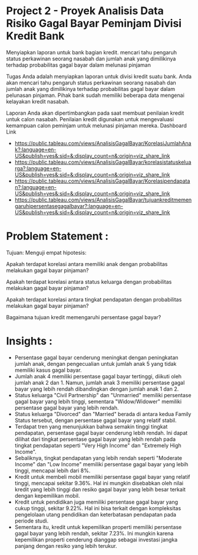 # Project 2 - Proyek Analisis Data Risiko Gagal Bayar Peminjam Divisi Kredit Bank
Menyiapkan laporan untuk bank bagian kredit. mencari tahu pengaruh status perkawinan seorang nasabah dan jumlah anak yang dimilikinya terhadap probabilitas gagal bayar dalam melunasi pinjaman

Tugas Anda adalah menyiapkan laporan untuk divisi kredit suatu bank. Anda akan mencari tahu pengaruh status perkawinan seorang nasabah dan jumlah anak yang dimilikinya terhadap probabilitas gagal bayar dalam pelunasan pinjaman. Pihak bank sudah memiliki beberapa data mengenai kelayakan kredit nasabah.

Laporan Anda akan dipertimbangkan pada saat membuat penilaian kredit untuk calon nasabah. Penilaian kredit digunakan untuk mengevaluasi kemampuan calon peminjam untuk melunasi pinjaman mereka.
Dashboard Link 
- https://public.tableau.com/views/AnalisisGagalBayar/KorelasiJumlahAnak?:language=en-US&publish=yes&:sid=&:display_count=n&:origin=viz_share_link
- https://public.tableau.com/views/AnalisisGagalBayar/korelasistatuskeluarga?:language=en-US&publish=yes&:sid=&:display_count=n&:origin=viz_share_link
- https://public.tableau.com/views/AnalisisGagalBayar/Korelasipendapatan?:language=en-US&publish=yes&:sid=&:display_count=n&:origin=viz_share_link
- https://public.tableau.com/views/AnalisisGagalBayar/tujuankreditmemengaruhipersentasegagalbayar?:language=en-US&publish=yes&:sid=&:display_count=n&:origin=viz_share_link

# Problem Statement :
Tujuan:
Menguji empat hipotesis:

Apakah terdapat korelasi antara memiliki anak dengan probabilitas melakukan gagal bayar pinjaman?

Apakah terdapat korelasi antara status keluarga dengan probabilitas melakukan gagal bayar pinjaman?

Apakah terdapat korelasi antara tingkat pendapatan dengan probabilitas melakukan gagal bayar pinjaman?

Bagaimana tujuan kredit memengaruhi persentase gagal bayar?

# Insights :

- Persentase gagal bayar cenderung meningkat dengan peningkatan jumlah anak, dengan pengecualian untuk jumlah anak 5 yang tidak memiliki kasus gagal bayar.
- Jumlah anak 4 memiliki persentase gagal bayar tertinggi, diikuti oleh jumlah anak 2 dan 1. Namun, jumlah anak 3 memiliki persentase gagal bayar yang lebih rendah dibandingkan dengan jumlah anak 1 dan 2.
- Status keluarga "Civil Partnership" dan "Unmarried" memiliki persentase gagal bayar yang lebih tinggi, sementara "Widow/Widower" memiliki persentase gagal bayar yang lebih rendah.
- Status keluarga "Divorced" dan "Married" berada di antara kedua Family Status tersebut, dengan persentase gagal bayar yang relatif stabil.
- Terdapat tren yang menunjukkan bahwa semakin tinggi tingkat pendapatan, persentase gagal bayar cenderung lebih rendah. Ini dapat dilihat dari tingkat persentase gagal bayar yang lebih rendah pada tingkat pendapatan seperti "Very High Income" dan "Extremely High Income".
- Sebaliknya, tingkat pendapatan yang lebih rendah seperti "Moderate Income" dan "Low Income" memiliki persentase gagal bayar yang lebih tinggi, mencapai lebih dari 8%.
- Kredit untuk membeli mobil memiliki persentase gagal bayar yang relatif tinggi, mencapai sekitar 9.36%. Hal ini mungkin disebabkan oleh nilai kredit yang lebih tinggi dan resiko gagal bayar yang lebih besar terkait dengan kepemilikan mobil.
- Kredit untuk pendidikan juga memiliki persentase gagal bayar yang cukup tinggi, sekitar 9.22%. Hal ini bisa terkait dengan kompleksitas pengelolaan utang pendidikan dan keterbatasan pendapatan pada periode studi.
- Sementara itu, kredit untuk kepemilikan properti memiliki persentase gagal bayar yang lebih rendah, sekitar 7.23%. Ini mungkin karena kepemilikan properti cenderung dianggap sebagai investasi jangka panjang dengan resiko yang lebih terukur.
